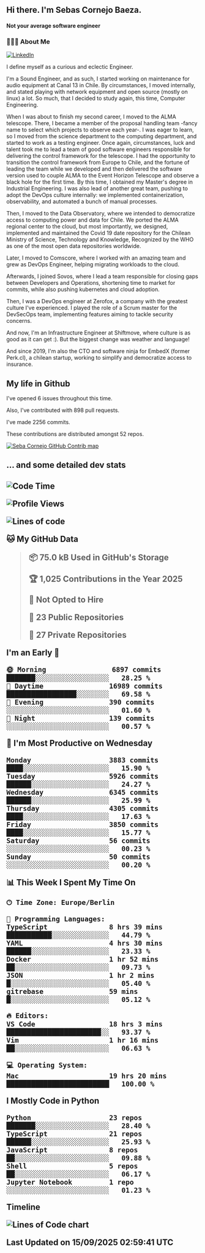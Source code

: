 <h2> Hi there.  I'm Sebas Cornejo Baeza.</h2>
<h4> Not your average software engineer</h4>
<h3> 👨🏻‍💻 About Me </h3>
<a href="http://linkedin.com/in/sebastian-cornejo-baeza/"><img alt="LinkedIn" src="https://img.shields.io/badge/Sebas%20Cornejo%20-informational?style=appveyor&logo=linkedin"></a>


I define myself as a curious and eclectic Engineer.

I'm a Sound Engineer, and as such, I started working on maintenance for audio equipment at Canal 13 in Chile.
By circumstances, I moved internally, and stated playing with network equipment and open source (mostly on linux) 
a lot. So much, that I decided to study again, this time, Computer Engineering.

When I was about to finish my second career, I moved to the ALMA telescope. There, I became a member of the proposal handling team
-fancy name to select which projects to observe each year-. 
I was eager to learn, so I moved from the science department to the computing department, and started to work as 
a testing engineer. Once again, circumstances, luck and talent took me to lead a team of good software engineers 
responsible for delivering the control framework for the telescope. I had the opportunity to transition the control framework from
Europe to Chile, and the fortune of leading the team while we developed and then delivered the software
version used to couple ALMA to the Event Horizon Telescope and observe a black hole for the first time.
By this time, I obtained my Master's degree in Industrial Engineering.
I was also lead of another great team, pushing to adopt the DevOps culture internally: we implemented containerization, observability, and automated a bunch of manual processes.

Then, I moved to the Data Observatory, where we intended to democratize access to computing power
and data for Chile. We ported the ALMA regional center to the cloud, but most importantly, we designed, implemented
and maintained the Covid 19 date repository for the Chilean Ministry of Science, Technology and Knowledge, Recognized by the WHO as one of the most open
data repositories worldwide.

Later, I moved to Comscore, where I worked with an amazing team and grew as DevOps Engineer, helping migrating workloads to the cloud.

Afterwards, I joined Sovos, where I lead a team responsible for closing gaps between Developers and Operations, shortening time to market for commits, while
also pushing kubernetes and cloud adoption.

Then, I was a DevOps engineer at Zerofox, a company with the greatest culture I've experienced. I played the role of a Scrum master for the DevSecOps team,
implementing features aiming to tackle security concerns.

And now, I'm an Infrastructure Engineer at Shiftmove, where culture is as good as it can get :). But the biggest change was weather and language!
 
And since 2019, I'm also the CTO and software ninja for EmbedX (former Perk.cl), a chilean startup, working to simplify and democratize access to insurance.

<h2> My life in Github </h2>

I've opened 6 issues throughout this time.

Also, I've contributed with 898 pull requests.

I've made 2256 commits.

These contributions are distributed amongst 52 repos.

<a href="https://github.com/scornejob/scornejob">
  <picture>
    <source media="(prefers-color-scheme: dark)" srcset="https://raw.githubusercontent.com/scornejob/scornejob/master/profile-3d-contrib/profile-night-green.svg">
    <img alt="Seba Cornejo GitHub Contrib map" src="https://raw.githubusercontent.com/scornejob/scornejob/master/profile-3d-contrib/profile-gitblock.svg">
  </picture>
</a>

<h2>... and some detailed dev stats<h2>

<!--START_SECTION:waka-->
![Code Time](http://img.shields.io/badge/Code%20Time-1%2C333%20hrs%2034%20mins-blue)

![Profile Views](http://img.shields.io/badge/Profile%20Views-0-blue)

![Lines of code](https://img.shields.io/badge/From%20Hello%20World%20I%27ve%20Written-11.7%20million%20lines%20of%20code-blue)

**🐱 My GitHub Data** 

> 📦 75.0 kB Used in GitHub's Storage 
 > 
> 🏆 1,025 Contributions in the Year 2025
 > 
> 🚫 Not Opted to Hire
 > 
> 📜 23 Public Repositories 
 > 
> 🔑 27 Private Repositories 
 > 
**I'm an Early 🐤** 

```text
🌞 Morning                6897 commits        ███████░░░░░░░░░░░░░░░░░░   28.25 % 
🌆 Daytime                16989 commits       █████████████████░░░░░░░░   69.58 % 
🌃 Evening                390 commits         ░░░░░░░░░░░░░░░░░░░░░░░░░   01.60 % 
🌙 Night                  139 commits         ░░░░░░░░░░░░░░░░░░░░░░░░░   00.57 % 
```
📅 **I'm Most Productive on Wednesday** 

```text
Monday                   3883 commits        ████░░░░░░░░░░░░░░░░░░░░░   15.90 % 
Tuesday                  5926 commits        ██████░░░░░░░░░░░░░░░░░░░   24.27 % 
Wednesday                6345 commits        ██████░░░░░░░░░░░░░░░░░░░   25.99 % 
Thursday                 4305 commits        ████░░░░░░░░░░░░░░░░░░░░░   17.63 % 
Friday                   3850 commits        ████░░░░░░░░░░░░░░░░░░░░░   15.77 % 
Saturday                 56 commits          ░░░░░░░░░░░░░░░░░░░░░░░░░   00.23 % 
Sunday                   50 commits          ░░░░░░░░░░░░░░░░░░░░░░░░░   00.20 % 
```


📊 **This Week I Spent My Time On** 

```text
🕑︎ Time Zone: Europe/Berlin

💬 Programming Languages: 
TypeScript               8 hrs 39 mins       ███████████░░░░░░░░░░░░░░   44.79 % 
YAML                     4 hrs 30 mins       ██████░░░░░░░░░░░░░░░░░░░   23.33 % 
Docker                   1 hr 52 mins        ██░░░░░░░░░░░░░░░░░░░░░░░   09.73 % 
JSON                     1 hr 2 mins         █░░░░░░░░░░░░░░░░░░░░░░░░   05.40 % 
gitrebase                59 mins             █░░░░░░░░░░░░░░░░░░░░░░░░   05.12 % 

🔥 Editors: 
VS Code                  18 hrs 3 mins       ███████████████████████░░   93.37 % 
Vim                      1 hr 16 mins        ██░░░░░░░░░░░░░░░░░░░░░░░   06.63 % 

💻 Operating System: 
Mac                      19 hrs 20 mins      █████████████████████████   100.00 % 
```

**I Mostly Code in Python** 

```text
Python                   23 repos            ███████░░░░░░░░░░░░░░░░░░   28.40 % 
TypeScript               21 repos            ██████░░░░░░░░░░░░░░░░░░░   25.93 % 
JavaScript               8 repos             ██░░░░░░░░░░░░░░░░░░░░░░░   09.88 % 
Shell                    5 repos             ██░░░░░░░░░░░░░░░░░░░░░░░   06.17 % 
Jupyter Notebook         1 repo              ░░░░░░░░░░░░░░░░░░░░░░░░░   01.23 % 
```



**Timeline**

![Lines of Code chart](https://raw.githubusercontent.com/scornejob/scornejob/master/assets/bar_graph.png)


 Last Updated on 15/09/2025 02:59:41 UTC
<!--END_SECTION:waka-->
